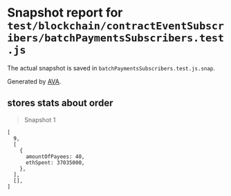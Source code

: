# Snapshot report for `test/blockchain/contractEventSubscribers/batchPaymentsSubscribers.test.js`

The actual snapshot is saved in `batchPaymentsSubscribers.test.js.snap`.

Generated by [AVA](https://ava.li).

## stores stats about order

> Snapshot 1

    [
      9,
      [
        {
          amountOfPayees: 40,
          ethSpent: 37035000,
        },
      ],
      [],
    ]
